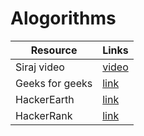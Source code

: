 # Alogorithms
|       Resource        |Links                          |
|-----------------------|-------------------------------|
|Siraj video            |[video](https://www.youtube.com/watch?v=5KB5KAak6tM/)   |
|Geeks for geeks        |[link](https://www.geeksforgeeks.org//)   |
|HackerEarth            |[link](https://www.hackerearth.com/) |
|HackerRank             |[link](https://www.hackerrank.com/) |
